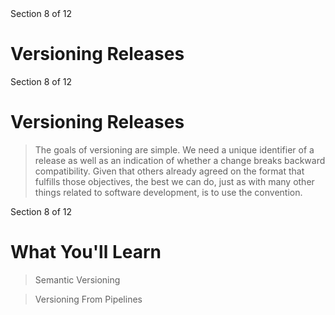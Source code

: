 <!-- .slide: class="center" -->
<div class="eyebrow">Section 8 of 12</div>

# Versioning Releases


<!-- .slide: class="light" -->
<div class="eyebrow">Section 8 of 12</div>

# Versioning Releases

> The goals of versioning are simple. We need a unique identifier of a release as well as an indication of whether a change breaks backward compatibility. Given that others already agreed on the format that fulfills those objectives, the best we can do, just as with many other things related to software development, is to use the convention.


<!-- .slide: class="light" -->
<div class="eyebrow">Section 8 of 12</div>

# What You'll Learn

> Semantic Versioning

> Versioning From Pipelines
